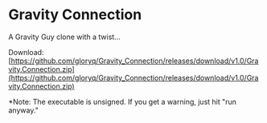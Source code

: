 # Gravity Connection

A Gravity Guy clone with a twist...

Download: [https://github.com/gloryq/Gravity_Connection/releases/download/v1.0/Gravity.Connection.zip](https://github.com/gloryq/Gravity_Connection/releases/download/v1.0/Gravity.Connection.zip)

*Note: The executable is unsigned. If you get a warning, just hit "run anyway."
